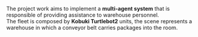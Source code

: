 The project work aims to implement a **multi-agent system** that is responsible of providing assistance to warehouse personnel.   
The fleet is composed by **Kobuki Turtlebot2** units, the scene represents a warehouse in which a conveyor belt carries packages into the room.  
